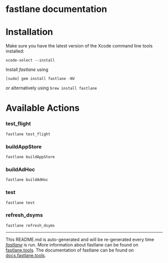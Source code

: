 fastlane documentation
================
# Installation

Make sure you have the latest version of the Xcode command line tools installed:

```
xcode-select --install
```

Install _fastlane_ using
```
[sudo] gem install fastlane -NV
```
or alternatively using `brew install fastlane`

# Available Actions
### test_flight
```
fastlane test_flight
```

### buildAppStore
```
fastlane buildAppStore
```

### buildAdHoc
```
fastlane buildAdHoc
```

### test
```
fastlane test
```

### refresh_dsyms
```
fastlane refresh_dsyms
```


----

This README.md is auto-generated and will be re-generated every time [_fastlane_](https://fastlane.tools) is run.
More information about fastlane can be found on [fastlane.tools](https://fastlane.tools).
The documentation of fastlane can be found on [docs.fastlane.tools](https://docs.fastlane.tools).
